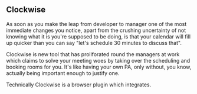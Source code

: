 ## Clockwise

As soon as you make the leap from developer to manager one of the most immediate changes you notice, apart from the crushing uncertainty of not knowing what it is you're supposed to be doing, is that your calendar will fill up quicker than you can say "let's schedule 30 minutes to discuss that".

Clockwise is new tool that has proliforated round the managers at work which claims to solve your meeting woes by taking over the scheduling and booking rooms for you. It's like having your own PA, only without, you know, actually being important enough to justify one.

Technically Clockwise is a browser plugin which integrates.


